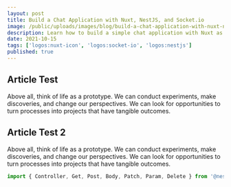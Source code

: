 ```yaml
---
layout: post
title: Build a Chat Application with Nuxt, NestJS, and Socket.io
image: /public/uploads/images/blog/build-a-chat-application-with-nuxt-nestjs-socket.jpg
description: Learn how to build a simple chat application with Nuxt as frontend, NestJS as backend, and Socket.io for real-time communication.
date: 2021-10-15
tags: ['logos:nuxt-icon', 'logos:socket-io', 'logos:nestjs']
published: true
---
```


## Article Test

Above all, think of life as a prototype. We can conduct experiments, make discoveries, and change our perspectives. We can look for opportunities to turn processes into projects that have tangible outcomes.


## Article Test 2

Above all, think of life as a prototype. We can conduct experiments, make discoveries, and change our perspectives. We can look for opportunities to turn processes into projects that have tangible outcomes.

```ts [app.controller.ts]
import { Controller, Get, Post, Body, Patch, Param, Delete } from '@nestjs/common';

```